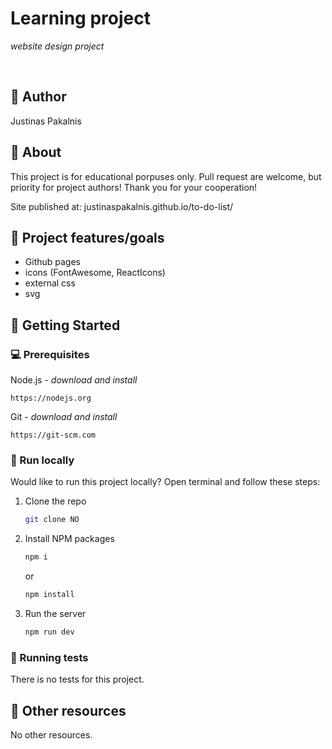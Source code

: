 # Learning project

_website design project_

<br>

## 🎅 Author

Justinas Pakalnis

## 🌟 About

This project is for educational porpuses only. Pull request are welcome, but priority for project authors! Thank you for your cooperation!

Site published at: justinaspakalnis.github.io/to-do-list/

## 🎯 Project features/goals

- Github pages
- icons (FontAwesome, ReactIcons)
- external css
- svg

## 🧰 Getting Started

### 💻 Prerequisites

Node.js - _download and install_

```
https://nodejs.org
```

Git - _download and install_

```
https://git-scm.com
```

### 🏃 Run locally

Would like to run this project locally? Open terminal and follow these steps:

1. Clone the repo
   ```sh
   git clone NO
   ```
2. Install NPM packages
   ```sh
   npm i
   ```
   or
   ```sh
   npm install
   ```
3. Run the server
   ```sh
   npm run dev
   ```

### 🧪 Running tests

There is no tests for this project.

## 🔗 Other resources

No other resources.
